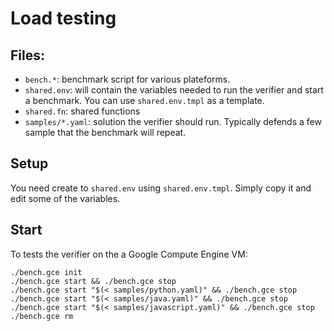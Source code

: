 # Load testing

## Files:

- `bench.*`: benchmark script for various plateforms.
- `shared.env`: will contain the variables needed to run the verifier and start
  a benchmark. You can use `shared.env.tmpl` as a template.
- `shared.fn`: shared functions
- `samples/*.yaml`: solution the verifier should run. Typically defends a few
  sample that the benchmark will repeat.


## Setup

You need create to `shared.env` using `shared.env.tmpl`. Simply copy it and
edit some of the variables.


## Start

To tests the verifier on the a Google Compute Engine VM:
```
./bench.gce init
./bench.gce start && ./bench.gce stop
./bench.gce start "$(< samples/python.yaml)" && ./bench.gce stop
./bench.gce start "$(< samples/java.yaml)" && ./bench.gce stop
./bench.gce start "$(< samples/javascript.yaml)" && ./bench.gce stop
./bench.gce rm
```
